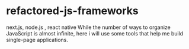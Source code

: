 # refactored-js-frameworks
next.js, node.js , react native
While the number of ways to organize JavaScript is almost infinite, here i will use some tools that help me build single-page applications.
